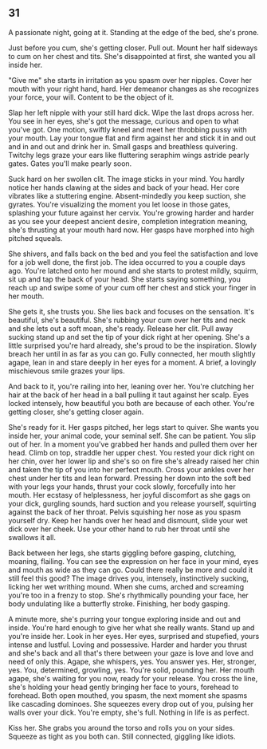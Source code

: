 ## 31

A passionate night, going at it.
Standing at the edge of the bed, she's prone.

Just before you cum, she's getting closer.
Pull out.
Mount her half sideways to cum on her chest and tits.
She's disappointed at first, she wanted you all inside her.

"Give me" she starts in irritation as you spasm over her nipples. 
Cover her mouth with your right hand, hard.
Her demeanor changes as she recognizes your force, your will.
Content to be the object of it.

Slap her left nipple with your still hard dick.
Wipe the last drops across her.
You see in her eyes, she's got the message, curious and open to what you've got.
One motion, swiftly kneel and meet her throbbing pussy with your mouth.
Lay your tongue flat and firm against her and stick it in and out and in and out and drink her in.
Small gasps and breathless quivering.
Twitchy legs graze your ears like fluttering seraphim wings astride pearly gates.
Gates you'll make pearly soon.

Suck hard on her swollen clit.
The image sticks in your mind.
You hardly notice her hands clawing at the sides and back of your head.
Her core vibrates like a stuttering engine.
Absent-mindedly you keep suction, she gyrates.
You're visualizing the moment you let loose in those gates, splashing your future against her cervix.
You're growing harder and harder as you see your deepest ancient desire, completion integration meaning, she's thrusting at your mouth hard now.
Her gasps have morphed into high pitched squeals.

She shivers, and falls back on the bed and you feel the satisfaction and love for a job well done, the first job.
The idea occurred to you a couple days ago.
You're latched onto her mound and she starts to protest mildly, squirm, sit up and tap the back of your head.
She starts saying something, you reach up and swipe some of your cum off her chest and stick your finger in her mouth.

She gets it, she trusts you.
She lies back and focuses on the sensation.
It's beautiful, she's beautiful.
She's rubbing your cum over her tits and neck and she lets out a soft moan, she's ready.
Release her clit.
Pull away sucking stand up and set the tip of your dick right at her opening.
She's a little surprised you're hard already, she's proud to be the inspiration.
Slowly breach her until in as far as you can go.
Fully connected, her mouth slightly agape, lean in and stare deeply in her eyes for a moment. 
A brief, a lovingly mischievous smile grazes your lips.

And back to it, you're railing into her, leaning over her.
You're clutching her hair at the back of her head in a ball pulling it taut against her scalp.
Eyes locked intensely, how beautiful you both are because of each other.
You're getting closer, she's getting closer again.

She's ready for it.
Her gasps pitched, her legs start to quiver.
She wants you inside her, your animal code, your seminal self.
She can be patient.
You slip out of her.
In a moment you've grabbed her hands and pulled them over her head.
Climb on top, straddle her upper chest.
You rested your dick right on her chin, over her lower lip and she's so on fire she's already raised her chin and taken the tip of you into her perfect mouth.
Cross your ankles over her chest under her tits and lean forward.
Pressing her down into the soft bed with your legs your hands, thrust your cock slowly, forcefully into her mouth.
Her ecstasy of helplessness, her joyful discomfort as she gags on your dick, gurgling sounds, hard suction and you release yourself, squirting against the back of her throat.
Pelvis squishing her nose as you spasm yourself dry. 
Keep her hands over her head and dismount, slide your wet dick over her cheek.
Use your other hand to rub her throat until she swallows it all.

Back between her legs, she starts giggling before gasping, clutching, moaning, flailing.
You can see the expression on her face in your mind, eyes and mouth as wide as they can go.
Could there really be more and could it still feel this good?
The image drives you, intensely, instinctively sucking, licking her wet writhing mound.
When she cums, arched and screaming you're too in a frenzy to stop.
She's rhythmically pounding your face, her body undulating like a butterfly stroke.
Finishing, her body gasping.

A minute more, she's purring your tongue exploring inside and out and inside.
You're hard enough to give her what she really wants.
Stand up and you're inside her.
Look in her eyes.
Her eyes, surprised and stupefied, yours intense and lustful.
Loving and possessive.
Harder and harder you thrust and she's back and all that's there between your gaze is love and love and need of only this.
Agape, she whispers, yes.
You answer yes.
Her, stronger, yes.
You, determined, growling, yes.
You're solid, pounding her.
Her mouth agape, she's waiting for you now, ready for your release.
You cross the line, she's holding your head gently bringing her face to yours, forehead to forehead.
Both open mouthed, you spasm, the next moment she spasms like cascading dominoes.
She squeezes every drop out of you, pulsing her walls over your dick.
You're empty, she's full.
Nothing in life is as perfect.

Kiss her.
She grabs you around the torso and rolls you on your sides.
Squeeze as tight as you both can.
Still connected, giggling like idiots.

<!-- 
If I write this in second person, that's really forcing a female reader into the male perspective. 
Which is something I do here consistently, but much less forcefully.
The stories are generally written in first person from the man's perspective.
I should write some in third person with interiority only to the man.
Maybe?
20-35 is second person. 
35-50 is first person.
50- is third person 
-->